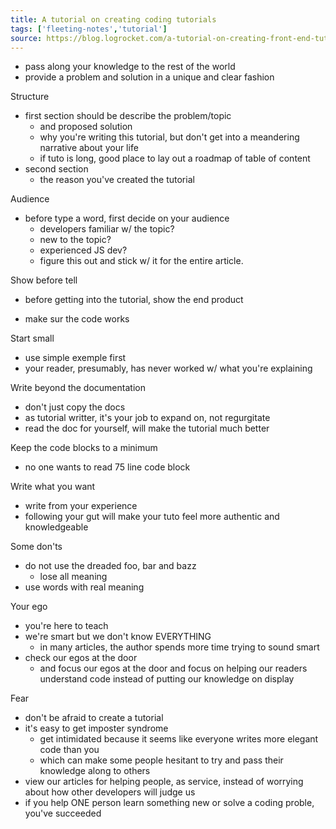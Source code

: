 ```yaml
---
title: A tutorial on creating coding tutorials
tags: ['fleeting-notes','tutorial']
source: https://blog.logrocket.com/a-tutorial-on-creating-front-end-tutorials-2b13d8e94df9/
---
```


- pass along your knowledge to the rest of the world
- provide a problem and solution in a unique and clear fashion


Structure 
- first section should be describe the problem/topic
	- and proposed solution
	- why you're writing this tutorial, but don't get into a meandering narrative about your life
	- if tuto is long, good place to lay out a roadmap of table of content
- second section
	- the reason you've created the tutorial

Audience
- before type a word, first decide on your audience
	- developers familiar w/ the topic?
	- new to the topic?
	- experienced JS dev?
	- figure this out and stick w/ it for the entire article.

Show before tell
- before getting into the tutorial, show the end product

- make sur the code works


Start small
- use simple exemple first
- your reader, presumably, has never worked w/ what you're explaining

Write beyond the documentation
- don't just copy the docs
- as tutorial writter, it's your job to expand on, not regurgitate
- read the doc for yourself, will make the tutorial much better

Keep the code blocks to a minimum
- no one wants to read 75 line code block

Write what you want
- write from your experience
- following your gut will make your tuto feel more authentic and knowledgeable

Some don'ts 
- do not use the dreaded foo, bar and bazz
	- lose all meaning
- use words with real meaning

Your ego
- you're here to teach
- we're smart but we don't know EVERYTHING
	- in many articles, the author spends more time trying to sound smart
- check our egos at the door
	- and focus our egos at the door and focus on helping our readers understand code instead of putting our knowledge on display

Fear
- don't be afraid to create a tutorial
- it's easy to get imposter syndrome 
	- get intimidated because it seems like everyone writes more elegant code than you
	- which can make some people hesitant to try and pass their knowledge along to others
- view our articles for helping people, as service, instead of worrying about how other developers will judge us
- if you help ONE person learn something new or solve a coding proble, you've succeeded